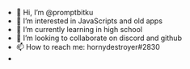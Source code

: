- 👋 Hi, I’m @promptbitku
- 👀 I’m interested in JavaScripts and old apps
- 🌱 I’m currently learning in high school
- 💞️ I’m looking to collaborate on discord and github
- 📫 How to reach me: hornydestroyer#2830
- 
